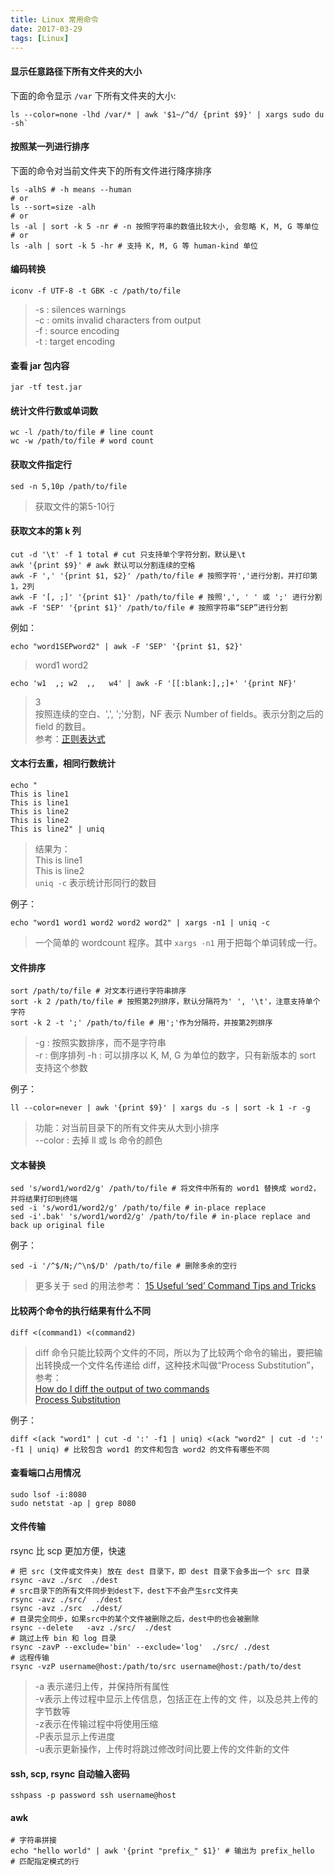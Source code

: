 ```yaml
---
title: Linux 常用命令
date: 2017-03-29
tags: [Linux]
---
```


#### 显示任意路径下所有文件夹的大小
下面的命令显示 `/var` 下所有文件夹的大小:

```shell
ls --color=none -lhd /var/* | awk '$1~/^d/ {print $9}' | xargs sudo du -sh`
```

#### 按照某一列进行排序
下面的命令对当前文件夹下的所有文件进行降序排序

```shell
ls -alhS # -h means --human
# or
ls --sort=size -alh
# or
ls -al | sort -k 5 -nr # -n 按照字符串的数值比较大小, 会忽略 K, M, G 等单位
# or
ls -alh | sort -k 5 -hr # 支持 K, M, G 等 human-kind 单位
```

#### 编码转换
```shell
iconv -f UTF-8 -t GBK -c /path/to/file
```
> -s : silences warnings  
> -c : omits invalid characters from output  
> -f : source encoding  
> -t : target encoding  

#### 查看 jar 包内容
```shell
jar -tf test.jar
```

#### 统计文件行数或单词数
```shell
wc -l /path/to/file # line count
wc -w /path/to/file # word count
```

#### 获取文件指定行
```
sed -n 5,10p /path/to/file
```
> 获取文件的第5-10行

#### 获取文本的第 k 列
```shell
cut -d '\t' -f 1 total # cut 只支持单个字符分割，默认是\t
awk '{print $9}' # awk 默认可以分割连续的空格
awk -F ',' '{print $1, $2}' /path/to/file # 按照字符','进行分割，并打印第1，2列
awk -F '[, ;]' '{print $1}' /path/to/file # 按照',', ' ' 或 ';' 进行分割
awk -F 'SEP' '{print $1}' /path/to/file # 按照字符串“SEP”进行分割
```

例如：

```shell
echo "word1SEPword2" | awk -F 'SEP' '{print $1, $2}'
```
> word1 word2

```shell
echo 'w1  ,; w2  ,,   w4' | awk -F '[[:blank:],;]+' '{print NF}'
```
> 3  
> 按照连续的空白、',', ';'分割，NF 表示 Number of fields。表示分割之后的 field 的数目。  
> 参考：[正则表达式](http://dcx.sybase.com/1101/zh/dbreference_zh11/rf-sqllanguage-s-4915351.html)


#### 文本行去重，相同行数统计

```shell
echo "
This is line1
This is line1
This is line2
This is line2
This is line2" | uniq
```

> 结果为：  
> This is line1  
> This is line2  
> `uniq -c` 表示统计形同行的数目

例子：
```shell
echo "word1 word1 word2 word2 word2" | xargs -n1 | uniq -c
```
> 一个简单的 wordcount 程序。其中 `xargs -n1` 用于把每个单词转成一行。

#### 文件排序
```shell
sort /path/to/file # 对文本行进行字符串排序
sort -k 2 /path/to/file # 按照第2列排序，默认分隔符为' ', '\t'，注意支持单个字符
sort -k 2 -t ';' /path/to/file # 用';'作为分隔符，并按第2列排序
```

> -g : 按照实数排序，而不是字符串  
> -r : 倒序排列
> -h : 可以排序以 K, M, G 为单位的数字，只有新版本的 sort 支持这个参数

例子：
```shell
ll --color=never | awk '{print $9}' | xargs du -s | sort -k 1 -r -g
```
> 功能：对当前目录下的所有文件夹从大到小排序  
> --color : 去掉 ll 或 ls 命令的颜色  

#### 文本替换
```shell
sed 's/word1/word2/g' /path/to/file # 将文件中所有的 word1 替换成 word2，并将结果打印到终端
sed -i 's/word1/word2/g' /path/to/file # in-place replace
sed -i'.bak' 's/word1/word2/g' /path/to/file # in-place replace and back up original file
```

例子：
```shell
sed -i '/^$/N;/^\n$/D' /path/to/file # 删除多余的空行
```

> 更多关于 sed 的用法参考：
> [15 Useful ‘sed’ Command Tips and Tricks](https://www.tecmint.com/linux-sed-command-tips-tricks/)

#### 比较两个命令的执行结果有什么不同
```shell
diff <(command1) <(command2)
```
> diff 命令只能比较两个文件的不同，所以为了比较两个命令的输出，要把输出转换成一个文件名传递给 diff，这种技术叫做“Process Substitution”，参考：  
> [How do I diff the output of two commands](https://askubuntu.com/a/229450/546909)  
> [Process Substitution](http://www.gnu.org/software/bash/manual/bash.html#Process-Substitution)

例子：
```shell
diff <(ack "word1" | cut -d ':' -f1 | uniq) <(ack "word2" | cut -d ':' -f1 | uniq) # 比较包含 word1 的文件和包含 word2 的文件有哪些不同
```

#### 查看端口占用情况
```shell
sudo lsof -i:8080
sudo netstat -ap | grep 8080
```

#### 文件传输
rsync 比 scp 更加方便，快速
```shell
# 把 src (文件或文件夹) 放在 dest 目录下，即 dest 目录下会多出一个 src 目录
rsync -avz ./src  ./dest
# src目录下的所有文件同步到dest下，dest下不会产生src文件夹
rsync -avz ./src/  ./dest
rsync -avz ./src  ./dest/
# 目录完全同步，如果src中的某个文件被删除之后，dest中的也会被删除
rsync --delete   -avz ./src/  ./dest 
# 跳过上传 bin 和 log 目录
rsync -zavP --exclude='bin' --exclude='log'  ./src/ ./dest
# 远程传输
rsync -vzP username@host:/path/to/src username@host:/path/to/dest
```
> -a 表示递归上传，并保持所有属性  
> -v表示上传过程中显示上传信息，包括正在上传的文  件，以及总共上传的字节数等  
> -z表示在传输过程中将使用压缩  
> -P表示显示上传进度  
> -u表示更新操作，上传时将跳过修改时间比要上传的文件新的文件   

#### ssh, scp, rsync 自动输入密码
```shell
sshpass -p password ssh username@host
```

#### awk
```shell
# 字符串拼接
echo "hello world" | awk '{print "prefix_" $1}' # 输出为 prefix_hello
# 匹配指定模式的行

```